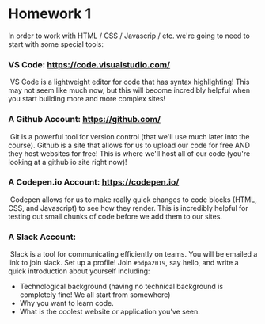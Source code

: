 # Homework 1



In order to work with HTML / CSS / Javascrip / etc. we're going to need to start with some special tools: 



### VS Code: https://code.visualstudio.com/

​	VS Code is a lightweight editor for code that has syntax highlighting! This may not seem like much now, but this will become incredibly helpful when you start building more and more complex sites! 

### A Github Account: https://github.com/

​	Git is a powerful tool for version control (that we'll use much later into the course). Github is a site that allows for us to upload our code for free AND they host websites for free! This is where we'll host all of our code (you're looking at a github io site right now)! 

### A Codepen.io Account: https://codepen.io/

​	Codepen allows for us to make really quick changes to code blocks (HTML, CSS, and Javascript) to see how they render. This is incredibly helpful for testing out small chunks of code before we add them to our sites. 

### A Slack Account: 

​	Slack is a tool for communicating efficiently on teams. You will be emailed a link to join slack. Set up a profile! Join `#bdpa2019`, say hello, and write a quick introduction about yourself including: 

 - Technological background (having no technical background is completely fine! We all start from somewhere)
 - Why you want to learn code. 
 - What is the coolest website or application you've seen. 





